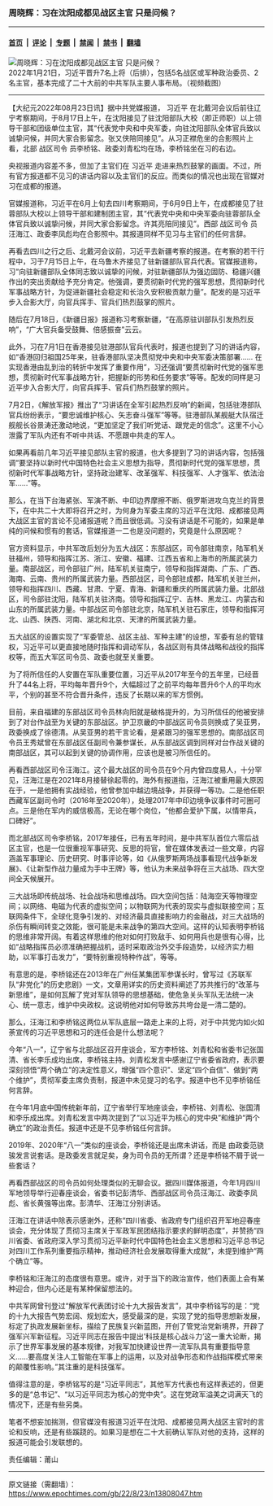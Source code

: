 ### 周晓辉：习在沈阳成都见战区主官 只是问候？

---

#### [首页](../../../..?n13808047) &nbsp;|&nbsp; [评论](../../../../../epoch-comment?n13808047) &nbsp;|&nbsp; [专题](../../../../../epoch-special?n13808047) &nbsp;|&nbsp; [禁闻](../../../../../epoch-news?n13808047) &nbsp;|&nbsp; [禁书](../../../../../books?n13808047) &nbsp;|&nbsp; [翻墙](https://github.com/gfw-breaker/nogfw/blob/master/README.md?n13808047)


<div><img alt="周晓辉：习在沈阳成都见战区主官 只是问候？" class="attachment-djy_600_400 size-djy_600_400 wp-post-image" src="https://i.epochtimes.com/assets/uploads/2022/08/id13808110-Xi-Jinping-promote-military-officers_20220121-600x400.jpg"/>
<div class="caption">
 2022年1月21日，习近平晋升7名上将（后排），包括5名战区或军种政治委员、2名主官，基本完成了二十大前的中共军队主要人事布局。（视频截图）
</div></div><hr/><div class="post_content" id="artbody" itemprop="articleBody">
 <!-- article content begin -->
 <p>
  【大纪元2022年08月23日讯】据中共党媒报道，
  <ok href="https://www.epochtimes.com/gb/tag/%E4%B9%A0%E8%BF%91%E5%B9%B3.html">
   习近平
  </ok>
  在北戴河会议后前往辽宁考察期间，于8月17日上午，在沈阳接见了驻沈阳部队大校（即正师职）以上领导干部和团级单位主官，其“代表党中央和中央军委，向驻沈阳部队全体官兵致以诚挚问候，并同大家合影留念。张又侠陪同接见”。从习正襟危坐的合影照片上看，北部
  <ok href="https://www.epochtimes.com/gb/tag/%E6%88%98%E5%8C%BA%E5%8F%B8%E4%BB%A4.html">
   战区司令
  </ok>
  员李桥铭、政委刘青松均在场，李桥铭坐在习的右边。
 </p>
 <p>
  央视报道内容差不多，但加了主官们在
  <ok href="https://www.epochtimes.com/gb/tag/%E4%B9%A0%E8%BF%91%E5%B9%B3.html">
   习近平
  </ok>
  走进来热烈鼓掌的画面。不过，所有官方报道都不见习的讲话内容以及主官们的反应。而类似的情况也出现在官媒对习在成都的报道。
 </p>
 <p>
  官媒报道称，习近平在6月上旬去四川考察期间，于6月9日上午，在成都接见了驻蓉部队大校以上领导干部和建制团主官，其“代表党中央和中央军委向驻蓉部队全体官兵致以诚挚问候，并同大家合影留念。许其亮陪同接见”。西部
  <ok href="https://www.epochtimes.com/gb/tag/%E6%88%98%E5%8C%BA%E5%8F%B8%E4%BB%A4.html">
   战区司令
  </ok>
  员汪海江、政委李凤彪均在合影照中。其报道同样不见习与主官们的任何言辞。
 </p>
 <p>
  再看去四川之行之后、北戴河会议前，习近平去新疆考察的报道。在考察的若干行程中，习于7月15日上午，在乌鲁木齐接见了驻新疆部队官兵代表。官媒报道称，习“向驻新疆部队全体同志致以诚挚的问候，对驻新疆部队为强边固防、稳疆兴疆作出的突出贡献给予充分肯定。他强调，要贯彻新时代党的强军思想，贯彻新时代军事战略方针，为促进新疆社会稳定和长治久安积极贡献力量”。配发的是习近平步入合影大厅，向官兵挥手、官兵们热烈鼓掌的照片。
 </p>
 <p>
  随后在7月18日，《新疆日报》报道称习考察新疆，“在高原驻训部队引发热烈反响”，“广大官兵备受鼓舞、倍感振奋”云云。
 </p>
 <p>
  此外，习在7月1日在香港接见驻港部队官兵代表时，报道也提到了习的讲话内容，如“香港回归祖国25年来，驻香港部队坚决贯彻党中央和中央军委决策部署…… 在实现香港由乱到治的转折中发挥了重要作用”，习还强调“要贯彻新时代党的强军思想，贯彻新时代军事战略方针，把握新的形势和任务要求”等等。配发的同样是习近平步入合影大厅，向官兵挥手、官兵们热烈鼓掌的照片。
 </p>
 <p>
  7月2日，《解放军报》推出了“习讲话在全军引起热烈反响”的新闻，包括驻港部队官兵纷纷表示，“要忠诚维护核心、矢志奋斗强军”等等。驻港部队某舰艇大队宿迁舰舰长谷景涛还激动地说，“更加坚定了我们听党话、跟党走的信念”。这里不小心泄露了军队内还有不听中共话、不愿跟中共走的军人。
 </p>
 <p>
  如果再看前几年习近平接见部队主官的报道，也大多提到了习的讲话内容，包括强调“要坚持以新时代中国特色社会主义思想为指导，贯彻新时代党的强军思想，贯彻新时代军事战略方针，坚持政治建军、改革强军、科技强军、人才强军、依法治军……”等。
 </p>
 <p>
  那么，在当下台海紧张、军演不断、中印边界摩擦不断、俄罗斯进攻乌克兰的背景下，在中共二十大即将召开之时，为何身为军委主席的习近平在沈阳、成都接见两大战区主官的言论不见诸报道呢？而且很低调。习没有讲话是不可能的，如果是单纯的问候和惯有的套话，官媒报道一二也是没问题的，究竟是什么原因呢？
 </p>
 <p>
  官方资料显示，中共军改后划分为五大战区：东部战区，司令部驻南京，陆军机关驻福州，领导和指挥江苏、浙江、安徽、福建、江西五省和上海市的所属武装力量。南部战区，司令部驻广州，陆军机关驻南宁，领导和指挥湖南、广东、广西、海南、云南、贵州的所属武装力量。西部战区，司令部驻成都，陆军机关驻兰州，领导和指挥四川、西藏、甘肃、宁夏、青海、新疆和重庆的所属武装力量。北部战区，司令部驻沈阳，陆军机关驻济南。领导和指挥辽宁、吉林、黑龙江、内蒙古和山东的所属武装力量。中部战区司令部驻北京，陆军机关驻石家庄，领导和指挥河北、山西、陕西、河南、湖北和北京、天津的所属武装力量。
 </p>
 <p>
  五大战区的设置实现了“军委管总、战区主战、军种主建”的设想，军委有总的管辖权，习近平可以更直接地随时指挥和调动军队，各战区则有具体战略和战役的指挥权等，而五大军区司令员、政委也就至关重要。
 </p>
 <p>
  为了将所信任的人安置在军队重要位置，习近平从2017年至今的五年里，已经晋升了44名上将，平均每年晋升9个，大幅超过了之前平均每年晋升6个人的平均水平，个别的甚至不符合晋升条件，违反了长期以来的军方惯例。
 </p>
 <p>
  目前，来自福建的东部战区司令员林向阳就是破格提升的，为习所信任的他被安排到了对台作战至为关键的东部战区。护卫京畿的中部战区司令员则换成了吴亚男，政委换成了徐德清。从吴亚男的若干言论看，是紧跟习的强军思想的。南部战区司令员王秀斌曾在东部战区任副司令兼参谋长，从东部战区调到同样对台作战关键的南部战区，其可以起到关键的协调作用，应该也是被习所信任的。
 </p>
 <p>
  再看西部战区司令汪海江。这个最大战区的司令员在9个月内曾四度易人，十分罕见，汪海江是在2021年8月接替徐起零的。海外有报道指，汪海江被重用最大原因在于，一是他拥有实战经验，他曾参加中越边境战争，并获得一等功。二是他任职西藏军区副司令时（2016年至2020年），处理2017年中印边境争议事件时可圈可点。三是他在军内的威信极高，无论在哪个岗位，“他都会爱护下属，以情带兵，口碑好”。
 </p>
 <p>
  而北部战区司令李桥铭，2017年接任，已有五年时间，是中共军队首位六零后战区主官，也是一位很重视军事研究、反思的将官，曾在媒体发表过一些文章，内容涵盖军事理论、历史研究、时事评论等，如《从俄罗斯两场战事看现代战争新发展》、《让新型作战力量成为手中王牌》等，他认为未来战争将在三大战场、四大空间全天候展开。
 </p>
 <p>
  三大战场即传统战场、社会战场和思维战场。四大空间包括：陆海空天等物理空间；以网络、电磁为代表的虚拟空间；以物联网为代表的现实与虚拟联接空间；互联网条件下，全球化竞争引发的、对经济最具直接影响力的金融战，对三大战场的杀伤有瞬间转变之效能，很可能是未来战争的第四大空间。这样的认知表明李桥铭的思维非常开阔。有着这样思维的他对如何打败敌手、如何用兵也是很有心得，比如“战略指挥员必须准确把握战机，适时采取政治外交手段造势，以经济实力相助，以军事打击发力”，“要特别重视特种作战”，等等。
 </p>
 <p>
  有意思的是，李桥铭还在2013年在广州任某集团军参谋长时，曾写过《苏联军队“非党化”的历史悲剧》一文，文章用详实的历史资料阐述了苏共推行的“改革与新思维”，是如何瓦解了党对军队领导的思想基础，使危急关头军队无法统一决心、统一意志，维护中央政权。这说明他对如何导致苏共垮台是一清二楚的。
 </p>
 <p>
  那么，汪海江和李桥铭这两位从军队底层一路走上来的上将，对于中共党内如火如荼宣传的习近平思想和习的连任会是什么想法呢？
 </p>
 <p>
  今年“八一”，辽宁省与北部战区召开座谈会，军方李桥铭、刘青松和省委书记张国清、省长李乐成均出席，李桥铭主持。刘青松发言中感谢辽宁省委省政府，表示要深刻领悟“两个确立”的决定性意义，增强“四个意识”、坚定“四个自信”、做到“两个维护”，贯彻军委主席负责制，报道中未见提习的名字。报道中也不见李桥铭任何言辞。
 </p>
 <p>
  在今年1月底中国传统新年前，辽宁省举行军地座谈会，李桥铭、刘青松、张国清和李乐成出席。刘青松发言中两次提到了“以习近平为核心的党中央”和维护“两个确立”的政治责任。报道中还是不见李桥铭任何言辞。
 </p>
 <p>
  2019年、2020年“八一”类似的座谈会，李桥铭还是出席未讲话，而是 由政委范骁骏发言说套话。是政委发言就足矣，身为司令员的无所谓？还是李桥铭不屑于说一些套话？
 </p>
 <p>
  再看西部战区的司令员如何处理类似的无聊会议。据四川媒体报道，今年1月四川军地领导举行迎春座谈会，省委书记彭清华、西部战区司令员汪海江、政委李凤彪、省长黄强等出席。彭清华、汪海江分别讲话。
 </p>
 <p>
  汪海江在讲话中除表示感谢外，还称“四川省委、省政府专门组织召开军地迎春座谈会，充分体现了贯彻习主席关于军政军民团结指示要求的鲜明态度”，并赞扬“四川省委、省政府深入学习贯彻习近平新时代中国特色社会主义思想和习近平总书记对四川工作系列重要指示精神，推动经济社会发展取得重大成就”，未提到维护“两个确立”等。
 </p>
 <p>
  李桥铭和汪海江的态度很有意思。或许，对于当下的政治宣传，他们表面上会有某种迎合，但内心还是有某种保留想法的。
 </p>
 <p>
  中共军网曾刊登过“解放军代表团讨论十九大报告发言”，其中李桥铭写的是：“党的十九大报告气势宏阔、规划宏大，感受最深的是，实现了党的指导思想新发展，标定了执政发展新坐标，描绘了民族复兴新蓝图，开创了管党治党新境界，开辟了强军兴军新征程。习近平同志在报告中提出’科技是核心战斗力’这一重大论断，揭示了世界军事发展的基本规律，对我军加快建设世界一流军队具有重要指导意义……要高度关注人工智能在军事上的运用，以及对战争形态和作战指挥模式带来的颠覆性影响。”其注重的是科技强军。
 </p>
 <p>
  值得注意的是，李桥铭写的是“习近平同志”，其他军方代表也有这样表述的，但更多的是“总书记”、“以习近平同志为核心的党中央”。这在党政军溢美之词满天飞的情况下，还是有些另类。
 </p>
 <p>
  笔者不想妄加揣测，但官媒没有报道习近平在沈阳、成都接见两大战区主官时的言论和反响，还是有些蹊跷的。如果习是想在二十大前确认军队对他的支持，这样的报道可能会引发联想的。
 </p>
 <p>
  责任编辑：莆山
 </p>
 <!-- article content end -->
 <div id="below_article_ad">
 </div>
</div>


---

原文链接（需翻墙）：https://www.epochtimes.com/gb/22/8/23/n13808047.htm